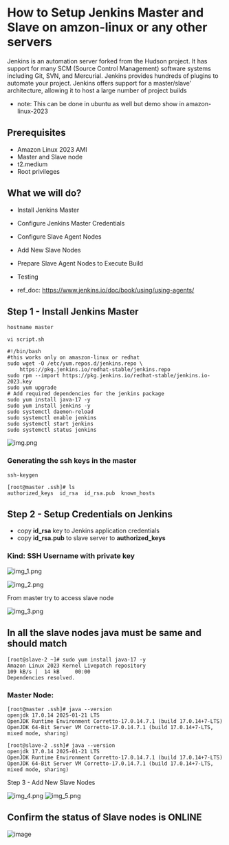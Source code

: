 # How to Setup Jenkins Master and Slave on amzon-linux or any other servers

Jenkins is an automation server forked from the Hudson project. It has support for many SCM (Source Control Management) software systems including Git, SVN, and Mercurial. Jenkins provides hundreds of plugins to automate your project. Jenkins offers support for a master/slave' architecture, allowing it to host a large number of project builds

- note: This can be done in ubuntu as well but demo show in amazon-linux-2023
## Prerequisites
- Amazon Linux 2023 AMI
- Master and Slave node
- t2.medium
- Root privileges

## What we will do?
- Install Jenkins Master
- Configure Jenkins Master Credentials
- Configure Slave Agent Nodes
- Add New Slave Nodes
- Prepare Slave Agent Nodes to Execute Build
- Testing

- ref_doc: https://www.jenkins.io/doc/book/using/using-agents/

## Step 1 - Install Jenkins Master
```commandline
hostname master
```

```commandline
vi script.sh
```

```commandline
#!/bin/bash
#this works only on amaszon-linux or redhat
sudo wget -O /etc/yum.repos.d/jenkins.repo \
    https://pkg.jenkins.io/redhat-stable/jenkins.repo
sudo rpm --import https://pkg.jenkins.io/redhat-stable/jenkins.io-2023.key
sudo yum upgrade
# Add required dependencies for the jenkins package
sudo yum install java-17 -y 
sudo yum install jenkins -y
sudo systemctl daemon-reload
sudo systemctl enable jenkins
sudo systemctl start jenkins
sudo systemctl status jenkins
```

![img.png](img.png)

### Generating the ssh keys in the master 
```commandline
ssh-keygen
```
```commandline
[root@master .ssh]# ls
authorized_keys  id_rsa  id_rsa.pub  known_hosts
```

## Step 2 - Setup Credentials on Jenkins

- copy **id_rsa** key to Jenkins application credentials 
- copy **id_rsa.pub** to slave server to **authorized_keys**
### Kind: SSH Username with private key
![img_1.png](img_1.png)

![img_2.png](img_2.png)

From master try to access slave node

![img_3.png](img_3.png)

## In all the slave nodes java must be same and should match
```commandline
[root@slave-2 ~]# sudo yum install java-17 -y
Amazon Linux 2023 Kernel Livepatch repository                                                                                                                                         109 kB/s |  14 kB     00:00
Dependencies resolved.
```
### Master Node:
```commandline
[root@master .ssh]# java --version
openjdk 17.0.14 2025-01-21 LTS
OpenJDK Runtime Environment Corretto-17.0.14.7.1 (build 17.0.14+7-LTS)
OpenJDK 64-Bit Server VM Corretto-17.0.14.7.1 (build 17.0.14+7-LTS, mixed mode, sharing)
```

````commandline
[root@slave-2 .ssh]# java --version
openjdk 17.0.14 2025-01-21 LTS
OpenJDK Runtime Environment Corretto-17.0.14.7.1 (build 17.0.14+7-LTS)
OpenJDK 64-Bit Server VM Corretto-17.0.14.7.1 (build 17.0.14+7-LTS, mixed mode, sharing)
````
Step 3 - Add New Slave Nodes

![img_4.png](img_4.png)
![img_5.png](img_5.png)

## Confirm the status of Slave nodes is **ONLINE** 
![image](https://github.com/user-attachments/assets/c83bd56c-7777-45be-bc06-2d834fd64cea)
